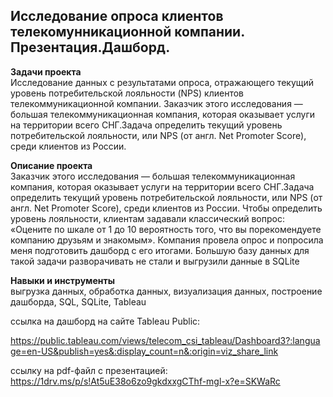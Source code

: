 ## Исследование опроса клиентов телекомунникационной компании. Презентация.Дашборд.
**Задачи проекта**   
Исследование данных с результатами опроса, отражающего текущий уровень потребительской лояльности (NPS) клиентов телекоммуникационной компании.	Заказчик этого исследования — большая телекоммуникационная компания, которая оказывает услуги на территории всего СНГ.Задача определить текущий уровень потребительской лояльности, или NPS (от англ. Net Promoter Score), среди клиентов из России.

**Описание проекта**   
Заказчик этого исследования — большая телекоммуникационная компания, которая оказывает услуги на территории всего СНГ.Задача определить текущий уровень потребительской лояльности, или NPS (от англ. Net Promoter Score), среди клиентов из России. Чтобы определить уровень лояльности, клиентам задавали классический вопрос: «Оцените по шкале от 1 до 10 вероятность того, что вы порекомендуете компанию друзьям и знакомым». Компания провела опрос и попросила меня подготовить дашборд с его итогами. Большую базу данных для такой задачи разворачивать не стали и выгрузили данные в SQLite

**Навыки и инструменты**   
выгрузка данных, обработка данных, визуализация данных, построение дашборда, SQL, SQLite, Tableau

ссылка на дашборд на сайте Tableau Public:

https://public.tableau.com/views/telecom_csi_tableau/Dashboard3?:language=en-US&publish=yes&:display_count=n&:origin=viz_share_link

ссылку на pdf-файл с презентацией:
https://1drv.ms/p/s!At5uE38o6zo9gkdxxgCThf-mgl-x?e=SKWaRc
